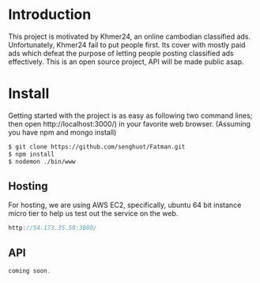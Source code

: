 # Introduction
This project is motivated by Khmer24, an online cambodian classified ads. Unfortunately, Khmer24 fail to put people first. Its cover with mostly paid ads which defeat the purpose of letting people posting classified ads effectively. This is an open source project, API will be made public asap.

# Install
Getting started with the project is as easy as following two command lines; then open http://localhost:3000/) in your favorite web browser. (Assuming you have npm and mongo install)
```sh
$ git clone https://github.com/senghuot/Fatman.git
$ npm install
$ nodemon ./bin/www
```
## Hosting
For hosting, we are using AWS EC2, specifically, ubuntu 64 bit instance micro tier to help us test out the service on the web.
```js
http://54.173.35.59:3000/
```

## API
```js
coming soon.
```
